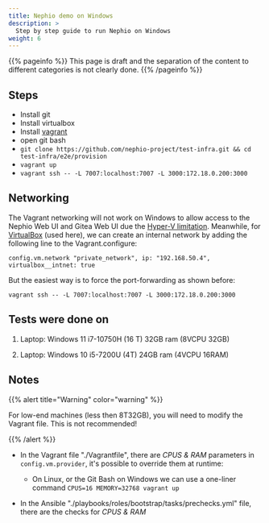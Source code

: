 ```yaml
---
title: Nephio demo on Windows
description: >
  Step by step guide to run Nephio on Windows
weight: 6
---
```


{{% pageinfo %}}
This page is draft and the separation of the content to different categories is not clearly done. 
{{% /pageinfo %}}


## Steps

- Install git
- Install virtualbox
- Install [vagrant](https://developer.hashicorp.com/vagrant/docs/installation)
- open git bash
- `git clone https://github.com/nephio-project/test-infra.git && cd test-infra/e2e/provision`
- `vagrant up`
- `vagrant ssh -- -L 7007:localhost:7007 -L 3000:172.18.0.200:3000`

## Networking

The Vagrant networking will not work on Windows to allow access to the Nephio
Web UI and Gitea Web UI due the [Hyper-V
limitation](https://developer.hashicorp.com/vagrant/docs/providers/hyperv/limitations#limited-networking).
Meanwhile, for
[VirtualBox](https://developer.hashicorp.com/vagrant/docs/providers/virtualbox/networking#virtualbox-nic-type)
(used here), we can create an internal network by adding the following line to
the Vagrant.configure:

`config.vm.network "private_network", ip: "192.168.50.4", virtualbox__intnet: true`

But the easiest way is to force the port-forwarding as shown before:

`vagrant ssh -- -L 7007:localhost:7007 -L 3000:172.18.0.200:3000`

## Tests were done on

1. Laptop: Windows 11 i7-10750H (16 T) 32GB ram (8VCPU 32GB)

2. Laptop: Windows 10 i5-7200U (4T) 24GB ram (4VCPU 16RAM)

## Notes

{{% alert title="Warning" color="warning" %}}

For low-end machines (less then 8T32GB), you will need to modify
the Vagrant file. This is not recommended!

{{% /alert %}}

- In the Vagrant file "./Vagrantfile", there are *CPUS & RAM* parameters in
  `config.vm.provider`, it's possible to override them at runtime:
  - On Linux, or the Git Bash on Windows we can use a one-liner command `CPUS=16
  MEMORY=32768 vagrant up`

- In the Ansible "./playbooks/roles/bootstrap/tasks/prechecks.yml" file, there
  are the checks for *CPUS & RAM*
